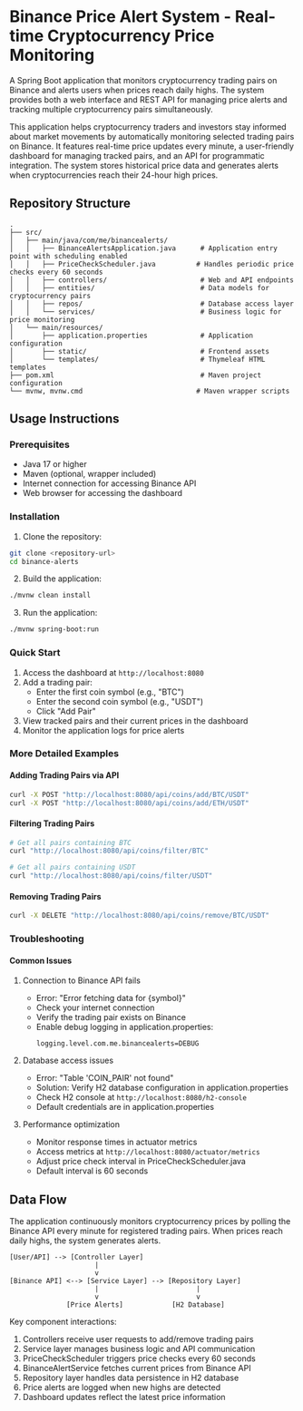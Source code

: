 # Binance Price Alert System - Real-time Cryptocurrency Price Monitoring

A Spring Boot application that monitors cryptocurrency trading pairs on Binance and alerts users when prices reach daily highs. The system provides both a web interface and REST API for managing price alerts and tracking multiple cryptocurrency pairs simultaneously.

This application helps cryptocurrency traders and investors stay informed about market movements by automatically monitoring selected trading pairs on Binance. It features real-time price updates every minute, a user-friendly dashboard for managing tracked pairs, and an API for programmatic integration. The system stores historical price data and generates alerts when cryptocurrencies reach their 24-hour high prices.

## Repository Structure
```
.
├── src/
│   ├── main/java/com/me/binancealerts/
│   │   ├── BinanceAlertsApplication.java      # Application entry point with scheduling enabled
│   │   ├── PriceCheckScheduler.java          # Handles periodic price checks every 60 seconds
│   │   ├── controllers/                       # Web and API endpoints
│   │   ├── entities/                          # Data models for cryptocurrency pairs
│   │   ├── repos/                             # Database access layer
│   │   └── services/                          # Business logic for price monitoring
│   └── main/resources/
│       ├── application.properties             # Application configuration
│       ├── static/                            # Frontend assets
│       └── templates/                         # Thymeleaf HTML templates
├── pom.xml                                    # Maven project configuration
└── mvnw, mvnw.cmd                            # Maven wrapper scripts
```

## Usage Instructions
### Prerequisites
- Java 17 or higher
- Maven (optional, wrapper included)
- Internet connection for accessing Binance API
- Web browser for accessing the dashboard

### Installation
1. Clone the repository:
```bash
git clone <repository-url>
cd binance-alerts
```

2. Build the application:
```bash
./mvnw clean install
```

3. Run the application:
```bash
./mvnw spring-boot:run
```

### Quick Start
1. Access the dashboard at `http://localhost:8080`
2. Add a trading pair:
   - Enter the first coin symbol (e.g., "BTC")
   - Enter the second coin symbol (e.g., "USDT")
   - Click "Add Pair"
3. View tracked pairs and their current prices in the dashboard
4. Monitor the application logs for price alerts

### More Detailed Examples
#### Adding Trading Pairs via API
```bash
curl -X POST "http://localhost:8080/api/coins/add/BTC/USDT"
curl -X POST "http://localhost:8080/api/coins/add/ETH/USDT"
```

#### Filtering Trading Pairs
```bash
# Get all pairs containing BTC
curl "http://localhost:8080/api/coins/filter/BTC"

# Get all pairs containing USDT
curl "http://localhost:8080/api/coins/filter/USDT"
```

#### Removing Trading Pairs
```bash
curl -X DELETE "http://localhost:8080/api/coins/remove/BTC/USDT"
```

### Troubleshooting
#### Common Issues
1. Connection to Binance API fails
   - Error: "Error fetching data for {symbol}"
   - Check your internet connection
   - Verify the trading pair exists on Binance
   - Enable debug logging in application.properties:
     ```properties
     logging.level.com.me.binancealerts=DEBUG
     ```

2. Database access issues
   - Error: "Table 'COIN_PAIR' not found"
   - Solution: Verify H2 database configuration in application.properties
   - Check H2 console at `http://localhost:8080/h2-console`
   - Default credentials are in application.properties

3. Performance optimization
   - Monitor response times in actuator metrics
   - Access metrics at `http://localhost:8080/actuator/metrics`
   - Adjust price check interval in PriceCheckScheduler.java
   - Default interval is 60 seconds

## Data Flow
The application continuously monitors cryptocurrency prices by polling the Binance API every minute for registered trading pairs. When prices reach daily highs, the system generates alerts.

```ascii
[User/API] --> [Controller Layer]
                     |
                     v
[Binance API] <--> [Service Layer] --> [Repository Layer]
                     |                        |
                     v                        v
              [Price Alerts]            [H2 Database]
```

Key component interactions:
1. Controllers receive user requests to add/remove trading pairs
2. Service layer manages business logic and API communication
3. PriceCheckScheduler triggers price checks every 60 seconds
4. BinanceAlertService fetches current prices from Binance API
5. Repository layer handles data persistence in H2 database
6. Price alerts are logged when new highs are detected
7. Dashboard updates reflect the latest price information